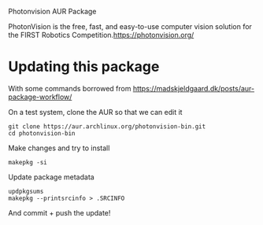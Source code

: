 Photonvision AUR Package

PhotonVision is the free, fast, and easy-to-use computer vision solution for the FIRST Robotics Competition.https://photonvision.org/

# Updating this package

With some commands borrowed from https://madskjeldgaard.dk/posts/aur-package-workflow/

On a test system, clone the AUR so that we can edit it
```
git clone https://aur.archlinux.org/photonvision-bin.git
cd photonvision-bin
```

Make changes and try to install
```
makepkg -si
```

Update package metadata
```
updpkgsums
makepkg --printsrcinfo > .SRCINFO
```

And commit + push the update!

